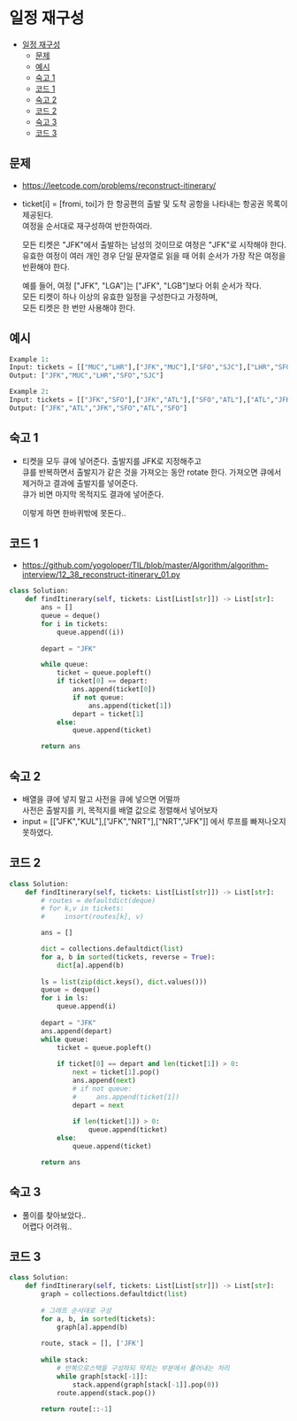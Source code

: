 # 일정 재구성

<!-- TOC -->

- [일정 재구성](#%EC%9D%BC%EC%A0%95-%EC%9E%AC%EA%B5%AC%EC%84%B1)
  - [문제](#%EB%AC%B8%EC%A0%9C)
  - [예시](#%EC%98%88%EC%8B%9C)
  - [숙고 1](#%EC%88%99%EA%B3%A0-1)
  - [코드 1](#%EC%BD%94%EB%93%9C-1)
  - [숙고 2](#%EC%88%99%EA%B3%A0-2)
  - [코드 2](#%EC%BD%94%EB%93%9C-2)
  - [숙고 3](#%EC%88%99%EA%B3%A0-3)
  - [코드 3](#%EC%BD%94%EB%93%9C-3)

<!-- /TOC -->

## 문제
- https://leetcode.com/problems/reconstruct-itinerary/
- ticket[i] = [fromi, toi]가 한 항공편의 출발 및 도착 공항을 나타내는 항공권 목록이 제공된다.  
  여정을 순서대로 재구성하여 반한하여라.  

  모든 티켓은 "JFK"에서 출발하는 남성의 것이므로 여정은 "JFK"로 시작해야 한다.  
  유효한 여정이 여러 개인 경우 단일 문자열로 읽을 때 어휘 순서가 가장 작은 여정을 반환해야 한다.  

  예를 들어, 여정 ["JFK", "LGA"]는 ["JFK", "LGB"]보다 어휘 순서가 작다.  
  모든 티켓이 하나 이상의 유효한 일정을 구성한다고 가정하며,  
  모든 티켓은 한 번만 사용해야 한다.

## 예시
``` python
Example 1:
Input: tickets = [["MUC","LHR"],["JFK","MUC"],["SFO","SJC"],["LHR","SFO"]]
Output: ["JFK","MUC","LHR","SFO","SJC"]

Example 2:
Input: tickets = [["JFK","SFO"],["JFK","ATL"],["SFO","ATL"],["ATL","JFK"],["ATL","SFO"]]
Output: ["JFK","ATL","JFK","SFO","ATL","SFO"]
```

## 숙고 1
- 티켓을 모두 큐에 넣어준다.
  출발지를 JFK로 지정해주고  
  큐를 반복하면서 출발지가 같은 것을 가져오는 동안 rotate 한다.
  가져오면 큐에서 제거하고 결과에 출발지를 넣어준다.  
  큐가 비면 마지막 목적지도 결과에 넣어준다.  

  이렇게 하면 한바퀴밖에 못돈다..

## 코드 1
- https://github.com/yogoloper/TIL/blob/master/Algorithm/algorithm-interview/12_38_reconstruct-itinerary_01.py
``` python
class Solution:
    def findItinerary(self, tickets: List[List[str]]) -> List[str]:
        ans = []
        queue = deque()
        for i in tickets:
            queue.append((i))
        
        depart = "JFK"

        while queue:
            ticket = queue.popleft()
            if ticket[0] == depart:
                ans.append(ticket[0])
                if not queue:
                    ans.append(ticket[1])
                depart = ticket[1]
            else:
                queue.append(ticket)

        return ans
```

## 숙고 2
- 배열을 큐에 넣지 말고 사전을 큐에 넣으면 어떨까  
  사전은 출발지를 키, 목적지를 배열 값으로 정렬해서 넣어보자
- input = [["JFK","KUL"],["JFK","NRT"],["NRT","JFK"]] 에서 루프를 빠져나오지 못하였다.
## 코드 2
``` python
class Solution:
    def findItinerary(self, tickets: List[List[str]]) -> List[str]:
        # routes = defaultdict(deque)
        # for k,v in tickets:
        #     insort(routes[k], v)

        ans = []

        dict = collections.defaultdict(list)
        for a, b in sorted(tickets, reverse = True):
            dict[a].append(b)
        
        ls = list(zip(dict.keys(), dict.values()))
        queue = deque()
        for i in ls:
            queue.append(i)
        
        depart = "JFK"
        ans.append(depart)
        while queue:
            ticket = queue.popleft()
            
            if ticket[0] == depart and len(ticket[1]) > 0:
                next = ticket[1].pop()
                ans.append(next)
                # if not queue:
                #     ans.append(ticket[1])
                depart = next
                
                if len(ticket[1]) > 0:
                    queue.append(ticket)
            else:
                queue.append(ticket)

        return ans
```

## 숙고 3
- 풀이를 찾아보았다..  
  어렵다 어려워..

## 코드 3
``` python
class Solution:
    def findItinerary(self, tickets: List[List[str]]) -> List[str]:
        graph = collections.defaultdict(list)
        
        # 그래프 순서대로 구성
        for a, b, in sorted(tickets):
            graph[a].append(b)
            
        route, stack = [], ['JFK']
        
        while stack:
            # 반복으로스택을 구성하되 막히는 부분에서 풀어내는 처리
            while graph[stack[-1]]:
                stack.append(graph[stack[-1]].pop(0))
            route.append(stack.pop())
        
        return route[::-1]
```